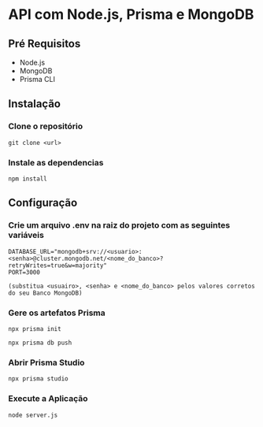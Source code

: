 # API com Node.js, Prisma e MongoDB

## Pré Requisitos

- Node.js
- MongoDB
- Prisma CLI

## Instalação

### Clone o repositório
```
git clone <url>
```

### Instale as dependencias
```
npm install
```

## Configuração

### Crie um arquivo .env na raiz do projeto com as seguintes variáveis
```
DATABASE_URL="mongodb+srv://<usuario>:<senha>@cluster.mongodb.net/<nome_do_banco>?retryWrites=true&w=majority"
PORT=3000

(substitua <usuairo>, <senha> e <nome_do_banco> pelos valores corretos do seu Banco MongoDB)
```

### Gere os artefatos Prisma
```
npx prisma init
```
```
npx prisma db push
```

### Abrir Prisma Studio
```
npx prisma studio
```

### Execute a Aplicação
```
node server.js
```


